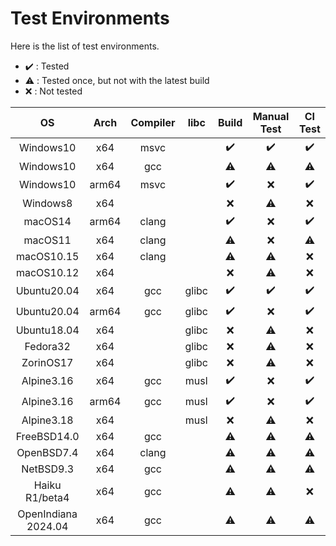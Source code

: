 # Test Environments

Here is the list of test environments.

-   :heavy_check_mark: : Tested
-   :warning: : Tested once, but not with the latest build
-   :x: : Not tested

| OS | Arch | Compiler | libc | Build | Manual Test | CI Test |
| :--: | :--: | :--: | :--: | :--: | :--: | :--: |
| Windows10 | x64 | msvc |  | :heavy_check_mark: | :heavy_check_mark: | :heavy_check_mark: |
| Windows10 | x64 | gcc | | :warning: | :warning: | :warning: |
| Windows10 | arm64 | msvc |  | :heavy_check_mark: | :x: | :heavy_check_mark: |
| Windows8 | x64 |  |  | :x: | :warning: | :x: |
| macOS14 | arm64 | clang |  | :heavy_check_mark: | :x: | :heavy_check_mark: |
| macOS11 | x64 | clang |  | :warning: | :x: | :warning: |
| macOS10.15 | x64 | clang |  | :warning: | :warning: | :x: |
| macOS10.12 | x64 |  |  | :x: | :warning: | :x: |
| Ubuntu20.04 | x64 | gcc | glibc | :heavy_check_mark: | :heavy_check_mark: | :heavy_check_mark: |
| Ubuntu20.04 | arm64 | gcc | glibc | :heavy_check_mark: | :x: | :heavy_check_mark: |
| Ubuntu18.04 | x64 |  | glibc | :x: | :warning: | :x: |
| Fedora32 | x64 |  | glibc | :x: | :warning: | :x: |
| ZorinOS17 | x64 |  | glibc | :x: | :warning: | :x: |
| Alpine3.16 | x64 | gcc | musl | :heavy_check_mark: | :x: | :heavy_check_mark: |
| Alpine3.16 | arm64 | gcc | musl | :heavy_check_mark: | :x: | :heavy_check_mark: |
| Alpine3.18 | x64 |  | musl | :x: | :warning: | :x: |
| FreeBSD14.0 | x64 | gcc | | :warning: | :warning: | :warning: |
| OpenBSD7.4 | x64 | clang | | :warning: | :warning: | :warning: |
| NetBSD9.3 | x64 | gcc | | :warning: | :warning: | :warning: |
| Haiku R1/beta4 | x64 | gcc | | :warning: | :warning: | :x: |
| OpenIndiana 2024.04 | x64 | gcc | | :warning: | :warning: | :warning: |
